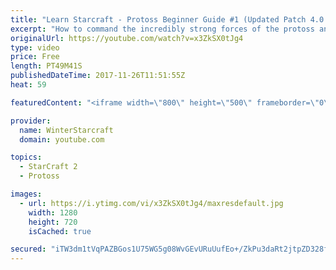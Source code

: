 ```yaml
---
title: "Learn Starcraft - Protoss Beginner Guide #1 (Updated Patch 4.0 FREE TO PLAY)"
excerpt: "How to command the incredibly strong forces of the protoss and cover weaknesses against the other inferior races. Updated for patch 4.0! This guide is not intended for COMPLETELY new players, but those who have played several games/campaign missions and grasp the very basics."
originalUrl: https://youtube.com/watch?v=x3ZkSX0tJg4
type: video
price: Free
length: PT49M41S
publishedDateTime: 2017-11-26T11:51:55Z
heat: 59

featuredContent: "<iframe width=\"800\" height=\"500\" frameborder=\"0\" src=\"https://www.youtube.com/embed/x3ZkSX0tJg4\" allow=\"accelerometer; autoplay; encrypted-media; gyroscope; picture-in-picture\" allowfullscreen></iframe>"

provider:
  name: WinterStarcraft
  domain: youtube.com

topics:
  - StarCraft 2
  - Protoss

images:
  - url: https://i.ytimg.com/vi/x3ZkSX0tJg4/maxresdefault.jpg
    width: 1280
    height: 720
    isCached: true

secured: "iTW3dm1tVqPAZBGos1U75WG5g08WvGEvURuUufEo+/ZkPu3daRt2jtpZD328f+r0AwL6KaLU7gDIc2OPJdArrE4rd2EWcVgYjbUGe7ZR+oZa+BsKCkh1aQVbsT3UxKVPKi3lVvIYIXRa0/XgdDEaHJsgfbgdN/8p7tI9+4CNPOPYhv00v1X1J5O4guNqrvSXYBd5+6V5vRgqIpLIyYItvd/Ya9wO/v1nfzTjHYHkJJozU+3iQx6rudzhpIGeK7kBH15kCxsKyvKkul9ID7vyy1X0zh7csBZjmyhXLWiggL1zUSDurRJXwX3UMzpKWWzh3nahKCd1xMo3e/Xy2Co8DXoAx+sN/GwmM2q0nvV+HW/RshrrTyTjAXLnjHsG2IkC6TDklIHiIApCAnySOsfmiP1lPDIGLofqDhM+MYC+ZUkXiVWf8ZZsLdr7WL9x/+Vq;TD5YMdQdkLXyFvTLK0595w=="
---
```


